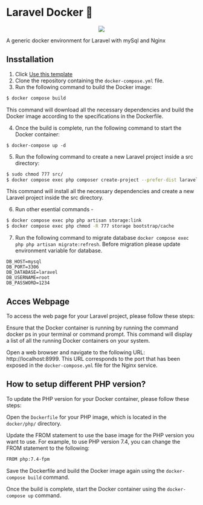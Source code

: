 ﻿# Laravel Docker 🐳

<p align="center">
<img src="https://repository-images.githubusercontent.com/604504498/60f54e29-db30-401a-9d2f-d14864cd5be0">
</p>
A generic docker environment for Laravel with mySql and Nginx


## Insstallation

1. Click [Use this template](https://github.com/rakibdevs/laravel-docker/generate)
2. Clone the repository containing the `docker-compose.yml` file.
3. Run the following command to build the Docker image:

```bash
$ docker compose build
```
This command will download all the necessary dependencies and build the Docker image according to the specifications in the Dockerfile.

4. Once the build is complete, run the following command to start the Docker container: 
```bas
$ docker-compose up -d
```
5. Run the following command to create a new Laravel project inside a src directory:
```bash
$ sudo chmod 777 src/
$ docker compose exec php composer create-project --prefer-dist laravel/laravel .
```
This command will install all the necessary dependencies and create a new Laravel project inside the src directory.

6. Run other esential commands -
```bash
$ docker compose exec php php artisan storage:link
$ docker compose exec php chmod -R 777 storage bootstrap/cache
```
7. Run the following command to migrate database `docker compose exec php php artisan migrate:refresh`. Before migration please update environment variable for database.
```DB_CONNECTION=mysql
DB_HOST=mysql
DB_PORT=3306
DB_DATABASE=laravel
DB_USERNAME=root
DB_PASSWORD=1234
```

## Acces Webpage
To access the web page for your Laravel project, please follow these steps:

Ensure that the Docker container is running by running the command docker ps in your terminal or command prompt. This command will display a list of all the running Docker containers on your system.

Open a web browser and navigate to the following URL: http://localhost:8999. This URL corresponds to the port that has been exposed in the `docker-compose.yml` file for the Nginx service.

## How to setup different PHP version?
To update the PHP version for your Docker container, please follow these steps:

Open the `Dockerfile` for your PHP image, which is located in the `docker/php/` directory.

Update the FROM statement to use the base image for the PHP version you want to use. For example, to use PHP version 7.4, you can change the FROM statement to the following:

```bash
FROM php:7.4-fpm
```
Save the Dockerfile and build the Docker image again using the `docker-compose build` command.

Once the build is complete, start the Docker container using the `docker-compose up` command.
